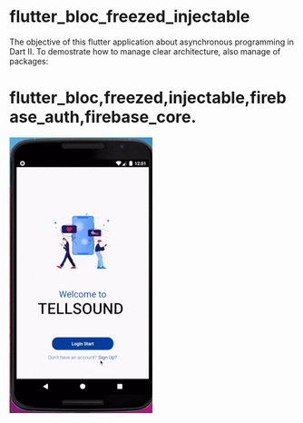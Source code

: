 # flutter_bloc_freezed_injectable

The objective of this flutter application about asynchronous programming in Dart II.
To demostrate how to manage clear architecture, also manage of packages:
# flutter_bloc,freezed,injectable,firebase_auth,firebase_core.

![Output sample](ezgif.com-resize(4).gif)


